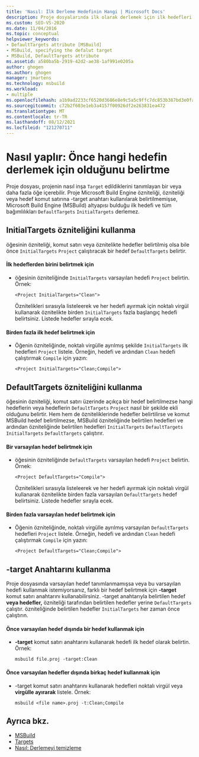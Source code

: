 ```yaml
---
title: 'Nasıl: İlk Derleme Hedefinin Hangi | Microsoft Docs'
description: Proje dosyalarında ilk olarak derlemek için ilk hedefleri veya varsayılan hedefleri MSBuild öğrenin.
ms.custom: SEO-VS-2020
ms.date: 11/04/2016
ms.topic: conceptual
helpviewer_keywords:
- DefaultTargets attribute [MSBuild]
- MSBuild, specifying the defalut target
- MSBuild, DefaultTargets attribute
ms.assetid: a580ba5b-2919-42d2-ae38-1af991e0205a
author: ghogen
ms.author: ghogen
manager: jmartens
ms.technology: msbuild
ms.workload:
- multiple
ms.openlocfilehash: a1b9ad2233cf6520d3686e8e9c5a5c9ffc7dc853b387bd3e0fa9b5ea44e948f5
ms.sourcegitcommit: c72b2f603e1eb3a4157f00926df2e263831ea472
ms.translationtype: MT
ms.contentlocale: tr-TR
ms.lasthandoff: 08/12/2021
ms.locfileid: "121270711"
---
```

# <a name="how-to-specify-which-target-to-build-first"></a>Nasıl yaplır: Önce hangi hedefin derlemek için olduğunu belirtme

Proje dosyası, projenin nasıl inşa `Target` edildiklerini tanımlayan bir veya daha fazla öğe içerebilir. Proje Microsoft Build Engine özniteliği, özniteliği veya hedef komut satırına -target anahtarı kullanılarak belirtilmemişse, Microsoft Build Engine (MSBuild) altyapısı bulduğu ilk hedefi ve tüm bağımlılıkları `DefaultTargets` `InitialTargets` derlemez. 
## <a name="use-the-initialtargets-attribute"></a>InitialTargets özniteliğini kullanma

öğesinin özniteliği, komut satırı veya öznitelikte hedefler belirtilmiş olsa bile önce `InitialTargets` `Project` çalıştıracak bir hedef `DefaultTargets` belirtir.

#### <a name="to-specify-one-initial-target"></a>İlk hedeflerden birini belirtmek için

- öğesinin özniteliğinde `InitialTargets` varsayılan hedefi `Project` belirtin. Örnek:

   `<Project InitialTargets="Clean">`

  Öznitelikleri sırasıyla listeleerek ve her hedefi ayırmak için noktalı virgül kullanarak öznitelikte birden `InitialTargets` fazla başlangıç hedefi belirtsiniz. Listede hedefler sırayla ecek.

#### <a name="to-specify-more-than-one-initial-target"></a>Birden fazla ilk hedef belirtmek için

- Öğenin özniteliğinde, noktalı virgülle ayrılmış şekilde `InitialTargets` ilk hedefleri `Project` listele. Örneğin, hedefi ve ardından `Clean` hedefi çalıştırmak `Compile` için yazın:

     `<Project InitialTargets="Clean;Compile">`

## <a name="use-the-defaulttargets-attribute"></a>DefaultTargets özniteliğini kullanma

 öğesinin özniteliği, komut satırı üzerinde açıkça bir hedef belirtilmezse hangi hedeflerin veya hedeflerin `DefaultTargets` `Project` nasıl bir şekilde ekli olduğunu belirtir. Hem hem de özniteliklerinde hedefler belirtilirse ve komut MSBuild hedef belirtilmezse, MSBuild özniteliğinde belirtilen hedefleri ve ardından özniteliğinde belirtilen hedefleri `InitialTargets` `DefaultTargets` `InitialTargets` `DefaultTargets` çalıştırır.

#### <a name="to-specify-one-default-target"></a>Bir varsayılan hedef belirtmek için

- öğesinin özniteliğinde `DefaultTargets` varsayılan hedefi `Project` belirtin. Örnek:

   `<Project DefaultTargets="Compile">`

  Öznitelikleri sırasıyla listeleerek ve her hedefi ayırmak için noktalı virgül kullanarak öznitelikte birden fazla varsayılan `DefaultTargets` hedef belirtsiniz. Listede hedefler sırayla ecek.

#### <a name="to-specify-more-than-one-default-target"></a>Birden fazla varsayılan hedef belirtmek için

- Öğenin özniteliğinde, noktalı virgülle ayrılmış varsayılan `DefaultTargets` hedefleri `Project` listele. Örneğin, hedefi ve ardından `Clean` hedefi çalıştırmak `Compile` için yazın:

     `<Project DefaultTargets="Clean;Compile">`

## <a name="use-the--target-switch"></a>-target Anahtarını kullanma

 Proje dosyasında varsayılan hedef tanımlanmamışsa veya bu varsayılan hedefi kullanmak istemiyorsanız, farklı bir hedef belirtmek için **-target** komut satırı anahtarını kullanabilirsiniz. -target anahtarıyla belirtilen hedef **veya hedefler,** özniteliği tarafından belirtilen hedefler yerine `DefaultTargets` çalıştır. özniteliğinde belirtilen hedefler `InitialTargets` her zaman önce çalıştırın.

#### <a name="to-use-a-target-other-than-the-default-target-first"></a>Önce varsayılan hedef dışında bir hedef kullanmak için

- **-target** komut satırı anahtarını kullanarak hedefi ilk hedef olarak belirtin. Örnek:

     `msbuild file.proj -target:Clean`

#### <a name="to-use-several-targets-other-than-the-default-targets-first"></a>Önce varsayılan hedefler dışında birkaç hedef kullanmak için

- -target komut satırı anahtarını kullanarak hedefleri noktalı virgül veya **virgülle ayırarak** listele. Örnek:

     `msbuild <file name>.proj -t:Clean;Compile`

## <a name="see-also"></a>Ayrıca bkz.

- [MSBuild](../msbuild/msbuild.md)
- [Targets](../msbuild/msbuild-targets.md)
- [Nasıl: Derlemeyi temizleme](../msbuild/how-to-clean-a-build.md)

